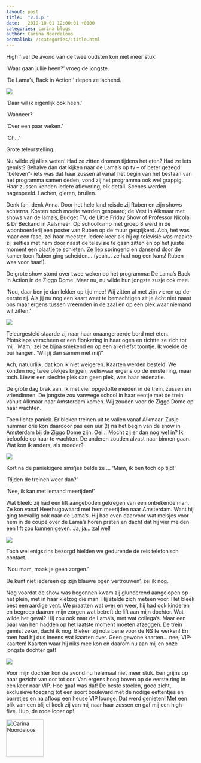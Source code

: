 ```yaml
---
layout: post
title:  "v.i.p."
date:   2019-10-01 12:00:01 +0100
categories: carina blogs
author: Carina Noordeloos
permalink: /:categories/:title.html
---
```

High five! De avond van de twee oudsten kon niet meer stuk.

‘Waar gaan jullie heen?’ vroeg de jongste.

‘De Lama’s, Back in Action!’ riepen ze lachend.

<div style="margin:0 10px 10px 0"><img src="/assets/v.i.p. 1.jpg"/></div>

‘Daar wil ik eigenlijk ook heen.’

‘Wanneer?’

‘Over een paar weken.’

‘Oh…’

Grote teleurstelling.

Nu wilde zij álles weten! Had ze zitten dromen tijdens het eten? Had ze iets gemist? Behalve dan dat kijken naar de Lama’s op tv – of beter gezegd “beleven”- iets was dat haar zussen al vanaf het begin van het bestaan van het programma samen deden, vond zij het programma ook wel grappig. Haar zussen kenden iedere aflevering, elk detail. Scenes werden nagespeeld. Lachen, gieren, brullen.

Denk fan, denk Anna. Door het hele land reisde zij Ruben en zijn shows achterna. Kosten noch moeite werden gespaard; de Vest in Alkmaar met shows van de lama’s, Budget TV, de Little Friday Show of Professor Nicolai & Dr Beckand in Aalsmeer. Op schoolkamp met groep 8 werd in de woonboerderij een poster van Ruben op de muur gespijkerd. Ach, het was maar een fase, zei haar meester. Iedere keer als hij op televisie was maakte zij selfies met hem door naast de televisie te gaan zitten en op het juiste moment een plaatje te schieten. Ze liep springend en dansend door de kamer toen Ruben ging scheiden… (yeah… ze had nog een kans! Ruben was voor haar!).

De grote show stond over twee weken op het programma: De Lama’s Back in Action in de Ziggo Dome. Maar nu, nu wilde hun jongste zusje ook mee.

‘Nou, daar ben je dan lekker op tijd mee! Wij zitten al met zijn vieren op de eerste rij. Als jij nu nog een kaart weet te bemachtigen zit je écht niet naast ons maar ergens tussen vreemden in de zaal en op een plek waar niemand wil zitten.’

<div style="margin:0 10px 10px 0"><img src="/assets/v.i.p. 2.jpg"/></div>

Teleurgesteld staarde zij naar haar onaangeroerde bord met eten. Plotsklaps verscheen er een flonkering in haar ogen en richtte ze zich tot mij. ‘Mam,’ zei ze bijna smekend en op een allerliefst toontje. Ik voelde de bui hangen. ‘Wil jíj dan samen met mij?’

Ach, natuurlijk, dat kon ik niet weigeren. Kaarten werden besteld. We konden nog twee plekjes krijgen, weliswaar ergens op de eerste ring, maar toch. Liever een slechte plek dan geen plek, was haar redenatie.

De grote dag brak aan. Ik met vier opgedofte meiden in de trein, zussen en vriendinnen. De jongste zou vanwege school in haar eentje met de trein vanuit Alkmaar naar Amsterdam komen. Wij zouden voor de Ziggo Dome op haar wachten.

Toen lichte paniek. Er bleken treinen uit te vallen vanaf Alkmaar. Zusje nummer drie kon daardoor pas een uur (!) na het begin van de show in Amsterdam bij de Ziggo Dome zijn. Oei… Mocht zij er dan nog wel in? Ik beloofde op haar te wachten. De anderen zouden alvast naar binnen gaan. Wat kon ik anders, als moeder?

<div style="margin:0 10px 10px 0"><img src="/assets/v.i.p. 3.jpg"/></div>

Kort na de paniekigere sms’jes belde ze … ‘Mam, ik ben toch op tijd!’

‘Rijden de treinen weer dan?’

‘Nee, ik kan met iemand meerijden!’

Wat bleek: zij had een lift aangeboden gekregen van een onbekende man. Ze kon vanaf Heerhugowaard met hem meerijden naar Amsterdam. Want hij ging toevallig ook naar de Lama’s. Hij had even daarvoor wat meisjes voor hem in de coupé over de Lama’s horen praten en dacht dat hij vier meiden een lift zou kunnen geven. Ja, ja… zal wel!

<div style="margin:0 10px 10px 0"><img src="/assets/v.i.p. 4.jpg"/></div>

Toch wel enigszins bezorgd hielden we gedurende de reis telefonisch contact.

‘Nou mam, maak je geen zorgen.’

‘Je kunt niet iedereen op zijn blauwe ogen vertrouwen’, zei ik nog.

Nog voordat de show was begonnen kwam zij glunderend aangelopen op het plein, met in haar kielzog die man. Hij stelde zich meteen voor. Het bleek best een aardige vent. We praatten wat over en weer, hij had ook kinderen en begreep daarom mijn zorgen wat betreft de lift aan mijn dochter. Wat wilde het geval? Hij zou ook naar de Lama’s, met wat collega’s. Maar een paar van hen hadden op het laatste moment moeten afzeggen. De trein gemist zeker, dacht ik nog. Bleken zij nota bene voor de NS te werken! En toen had hij dus ineens wat kaarten over. Geen gewone kaarten… nee, VIP-kaarten! Kaarten waar hij niks mee kon en daarom nu aan mij en onze jongste dochter gaf!

<div style="margin:0 10px 10px 0"><img src="/assets/v.i.p. 5.jpg"/></div>

Voor mijn dochter kon de avond nu helemaal niet meer stuk. Een grijns op haar gezicht van oor tot oor. Van ergens hoog boven op de eerste ring in een keer naar VIP. Hoe gaaf was dat! De beste stoelen, goed zicht, exclusieve toegang tot een soort boulevard met de nodige eettentjes en barretjes en na afloop een heuse VIP lounge. Dat werd genieten! Met een blik van een blij ei keek zij van mij naar haar zussen en gaf mij een high-five. Hup, de rode loper op!

<div style="margin:0 10px 10px 0"><img src="/assets/Carina - profiel 2019.jpg" alt="Carina Noordeloos" width="100"/></div>
